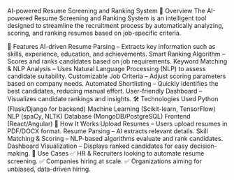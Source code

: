 AI-powered Resume Screening and Ranking System
📌 Overview
The AI-powered Resume Screening and Ranking System is an intelligent tool designed to streamline the recruitment process by automatically analyzing, scoring, and ranking resumes based on job-specific criteria.

🚀 Features
AI-driven Resume Parsing – Extracts key information such as skills, experience, education, and achievements.
Smart Ranking Algorithm – Scores and ranks candidates based on job requirements.
Keyword Matching & NLP Analysis – Uses Natural Language Processing (NLP) to assess candidate suitability.
Customizable Job Criteria – Adjust scoring parameters based on company needs.
Automated Shortlisting – Quickly identifies the best candidates, reducing manual effort.
User-friendly Dashboard – Visualizes candidate rankings and insights.
🛠️ Technologies Used
Python (Flask/Django for backend)
Machine Learning (Scikit-learn, TensorFlow)
NLP (spaCy, NLTK)
Database (MongoDB/PostgreSQL)
Frontend (React/Angular)
📂 How It Works
Upload Resumes – Users upload resumes in PDF/DOCX format.
Resume Parsing – AI extracts relevant details.
Skill Matching & Scoring – NLP-based algorithms evaluate and rank candidates.
Dashboard Visualization – Displays ranked candidates for easy decision-making.
🎯 Use Cases
✅ HR & Recruiters looking to automate resume screening.
✅ Companies hiring at scale.
✅ Organizations aiming for unbiased, data-driven hiring.
